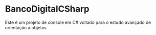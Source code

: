 # BancoDigitalCSharp
Este é um projeto de console em C# voltado para o estudo avançado de orientação a objetos
